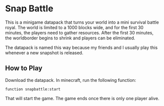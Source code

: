 # Snap Battle
This is a minigame datapack that turns your world into a mini survival battle royal.
The world is limited to a 1000 blocks wide, and for the first 30 minutes, the players need to gather resources.
After the first 30 minutes, the worldborder begins to shrink and players can be eliminated.

The datapack is named this way because my friends and I usually play this whenever a new snapshot is released.

## How to Play
Download the datapack.
In minecraft, run the following function:
```mcfunction
function snapbattle:start
```
That will start the game.
The game ends once there is only one player alive.
